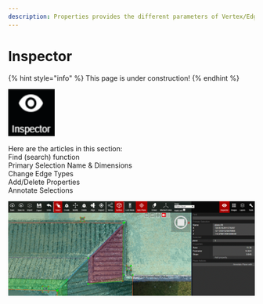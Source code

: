 ```yaml
---
description: Properties provides the different parameters of Vertex/Edge/Plane.
---
```


# Inspector

{% hint style="info" %}
This page is under construction!
{% endhint %}

![](.gitbook/assets/inspector-button.png)

Here are the articles in this section:  
Find \(search\) function  
Primary Selection Name & Dimensions  
Change Edge Types  
Add/Delete Properties  
Annotate Selections

![Inspector with a plane selected](.gitbook/assets/inspector-with-plane-selected_qaproject8583.gif)



